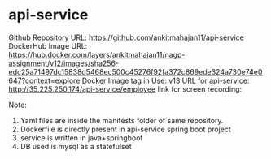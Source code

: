 # api-service
Github Repository URL: https://github.com/ankitmahajan11/api-service
DockerHub Image URL: https://hub.docker.com/layers/ankitmahajan11/nagp-assignment/v12/images/sha256-edc25a71497dc15838d5468ec500c45276f92fa372c869ede324a730e74e0647?context=explore
Docker Image tag in Use: v13
URL for api-service: http://35.225.250.174/api-service/employee
link for screen recording: 

Note: 
1) Yaml files are inside the manifests folder of same repository.
2) Dockerfile is directly present in api-service spring boot project
3) service is written in java+springboot
4) DB used is mysql as a statefulset

